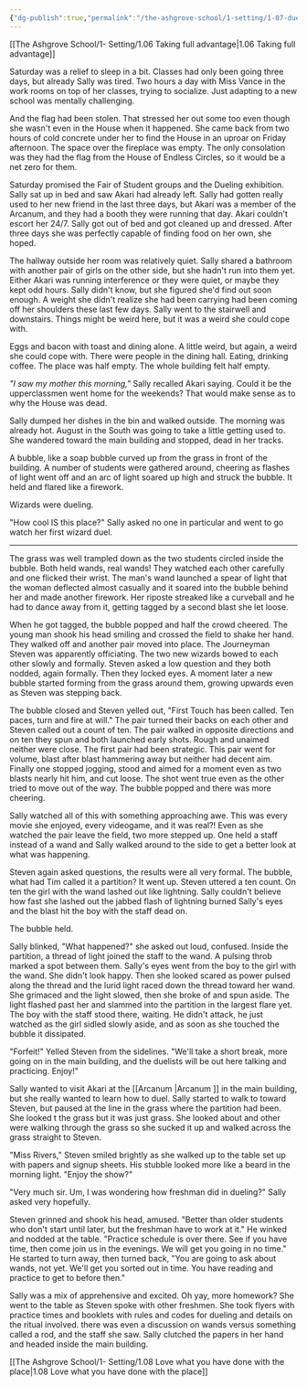 ```yaml
---
{"dg-publish":true,"permalink":"/the-ashgrove-school/1-setting/1-07-dueling-loyalties/"}
---
```


[[The Ashgrove School/1- Setting/1.06 Taking full advantage\|1.06 Taking full advantage]]

Saturday was a relief to sleep in a bit. Classes had only been going three days, but already Sally was tired. Two hours a day with Miss Vance in the work rooms on top of her classes, trying to socialize. Just adapting to a new school was mentally challenging. 

And the flag had been stolen. That stressed her out some too even though she wasn't even in the House when it happened. She came back from two hours of cold concrete under her to find the House in an uproar on Friday afternoon. The space over the fireplace was empty. The only consolation was they had the flag from the House of Endless Circles, so it would be a net zero for them. 

Saturday promised the Fair of Student groups and the Dueling exhibition. Sally sat up in bed and saw Akari had already left. Sally had gotten really used to her new friend in the last three days, but Akari was a member of the Arcanum, and they had a booth they were running that day. Akari couldn't escort her 24/7. Sally got out of bed and got cleaned up and dressed. After three days she was perfectly capable of finding food on her own, she hoped. 

The hallway outside her room was relatively quiet. Sally shared a bathroom with another pair of girls on the other side, but she hadn't run into them yet. Either Akari was running interference or they were quiet, or maybe they kept odd hours. Sally didn't know, but she figured she'd find out soon enough. A weight she didn't realize she had been carrying had been coming off her shoulders these last few days. Sally went to the stairwell and downstairs. Things might be weird here, but it was a weird she could cope with. 

Eggs and bacon with toast and dining alone. A little weird, but again, a weird she could cope with. There were people in the dining hall. Eating, drinking coffee. The place was half empty. The whole building felt half empty. 

*"I saw my mother this morning,"* Sally recalled Akari saying. Could it be the upperclassmen went home for the weekends? That would make sense as to why the House was dead.  

Sally dumped her dishes in the bin and walked outside. The morning was already hot. August in the South was going to take a little getting used to. She wandered toward the main building and stopped, dead in her tracks. 

A bubble, like a soap bubble curved up from the grass in front of the building. A number of students were gathered around, cheering as flashes of light went off and an arc of light soared up high and struck the bubble. It held and flared like a firework. 

Wizards were dueling.

"How cool IS this place?" Sally asked no one in particular and went to go watch her first wizard duel.

---

The grass was well trampled down as the two students circled inside the bubble. Both held wands, real wands! They watched each other carefully and one flicked their wrist. The man's wand launched a spear of light that the woman deflected almost casually and it soared into the bubble behind her and made another firework. Her riposte streaked like a curveball and he had to dance away from it, getting tagged by a second blast she let loose. 

When he got tagged, the bubble popped and half the crowd cheered. The young man shook his head smiling and crossed the field to shake her hand.  They walked off and another pair moved into place. The Journeyman Steven was apparently officiating. The two new wizards bowed to each other slowly and formally. Steven asked a low question and they both nodded, again formally. Then they locked eyes. A moment later a new bubble started forming from the grass around them, growing upwards even as Steven was stepping back. 

The bubble closed and Steven yelled out, "First Touch has been called. Ten paces, turn and fire at will." The pair turned their backs on each other and Steven called out a count of ten. The pair walked in opposite directions and on ten they spun and both launched early shots. Rough and unaimed neither were close. The first pair had been strategic. This pair went for volume, blast after blast hammering away but neither had decent aim. Finally one stopped jogging, stood and aimed for a moment even as two blasts nearly hit him, and cut loose. The shot went true even as the other tried to move out of the way. The bubble popped and there was more cheering.

Sally watched all of this with something approaching awe. This was every movie she enjoyed, every videogame, and it was real?! Even as she watched the pair leave the field, two more stepped up. One held a staff instead of a wand and Sally walked around to the side to get a better look at what was happening. 

Steven again asked questions, the results were all very formal. The bubble, what had Tim called it a partition? It went up. Steven uttered a ten count. On ten the girl with the wand lashed out like lightning. Sally couldn't believe how fast she lashed out the jabbed flash of lightning burned Sally's eyes and the blast hit the boy with the staff dead on. 

The bubble held. 

Sally blinked, "What happened?" she asked out loud, confused. Inside the partition, a thread of light joined the staff to the wand. A pulsing throb marked a spot between them. Sally's eyes went from the boy to the girl with the wand. She didn't look happy. Then she looked scared as power pulsed along the thread and the lurid light raced down the thread toward her wand. She grimaced and the light slowed, then she broke of and spun aside. The light flashed past her and slammed into the partition in the largest flare yet. The boy with the staff stood there, waiting. He didn't attack, he just watched as the girl sidled slowly aside, and as soon as she touched the bubble it dissipated. 

"Forfeit!" Yelled Steven from the sidelines. "We'll take a short break, more going on in the main building, and the duelists will be out here talking and practicing. Enjoy!"

Sally wanted to visit Akari at the [[Arcanum \|Arcanum ]] in the main building, but she really wanted to learn how to duel. Sally started to walk to toward Steven, but paused at the line in the grass where the partition had been. She looked t the grass but it was just grass. She looked about and other were walking through the grass so she sucked it up and walked across the grass straight to Steven.

"Miss Rivers," Steven smiled brightly as she walked up to the table set up with papers and signup sheets. His stubble looked more like a beard in the morning light. "Enjoy the show?" 

"Very much sir. Um, I was wondering how freshman did in dueling?" Sally asked very hopefully. 

Steven grinned and shook his head, amused. "Better than older students who don't start until later, but the freshman have to work at it." He winked and nodded at the table. "Practice schedule is over there. See if you have time, then come join us in the evenings. We will get you going in no time." He started to turn away, then turned back, "You are going to ask about wands, not yet. We'll get you sorted out in time. You have reading and practice to get to before then."

Sally was a mix of apprehensive and excited. Oh yay, more homework? She went to the table as Steven spoke with other freshmen. She took flyers with practice times and booklets with rules and codes for dueling and details on the ritual involved. there was even a discussion on wands versus something called a rod, and the staff she saw. Sally clutched the papers in her hand and headed inside the main building.

[[The Ashgrove School/1- Setting/1.08 Love what you have done with the place\|1.08 Love what you have done with the place]]